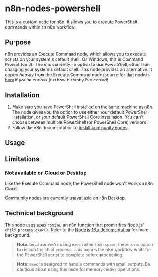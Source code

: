 # n8n-nodes-powershell

This is a custom node for [n8n](https://n8n.io/). It allows you to execute PowerShell commands within an n8n workflow.

## Purpose

n8n provides an Execute Command node, which allows you to execute scripts on your system's default shell. On Windows, this is Command Prompt (cmd). There is currently no option to use PowerShell, other than changing your system's default shell. This node provides an alternative. It copies _heavily_ from the Execute Command node (source for that node is [here](https://github.com/n8n-io/n8n/tree/master/packages/nodes-base/nodes/ExecuteCommand) if you're curious just how blatantly I've copied).

## Installation

1. Make sure you have PowerShell installed on the same machine as n8n. The node gives you the option to use either your default PowerShell installation, or your default PowerShell Core installation. You can't choose between multiple PowerShell (or PowerShell Core) versions.
2. Follow the n8n documentation to [install community nodes](https://docs.n8n.io/integrations/community-nodes/installation/).

## Usage



## Limitations

### Not available on Cloud or Desktop

Like the Execute Command node, the PowerShell node won't work on n8n Cloud.

Community nodes are currently unavailable on n8n Desktop.

###

## Technical background

This node uses `execPromise`, an n8n function that promisifies Node.js' `child_process.exec()`. Refer to the [Node.js 16.x documentation](https://nodejs.org/docs/latest-v16.x/api/child_process.html#child_processexeccommand-options-callback) for more background.

> **Note:** because we're using `exec` rather than `spawn`, there is no option to detach the child process. This means the n8n workflow waits for the PowerShell script to complete before proceeding.

> **Note:** `exec` is designed to handle commands with small outputs. Be cautious about using this node for memory-heavy operations.


